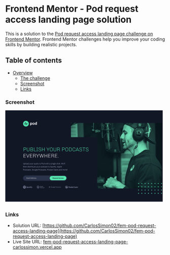 # Frontend Mentor - Pod request access landing page solution

This is a solution to the [Pod request access landing page challenge on Frontend Mentor](https://www.frontendmentor.io/challenges/pod-request-access-landing-page-eyTmdkLSG). Frontend Mentor challenges help you improve your coding skills by building realistic projects. 

## Table of contents

- [Overview](#overview)
  - [The challenge](#the-challenge)
  - [Screenshot](#screenshot)
  - [Links](#links)

### Screenshot

![](./screenshot.png)

### Links

- Solution URL: [https://github.com/CarlosSimon02/fem-pod-request-access-landing-page](https://github.com/CarlosSimon02/fem-pod-request-access-landing-page)
- Live Site URL: [fem-pod-request-access-landing-page-carlossimon.vercel.app](fem-pod-request-access-landing-page-carlossimon.vercel.app)
